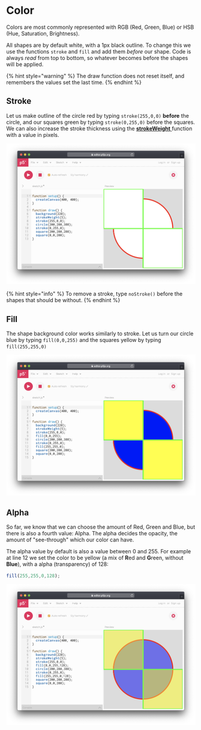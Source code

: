 # Color

Colors are most commonly represented with RGB \(Red, Green, Blue\) or HSB \(Hue, Saturation, Brightness\).

All shapes are by default white, with a 1px black outline. To change this we use the functions `stroke` and `fill` and add them _before_ our shape. Code is always _read_ from top to bottom, so whatever becomes before the shapes will be applied.

{% hint style="warning" %}
The draw function does not reset itself, and remembers the values set the last time.
{% endhint %}

## Stroke

Let us make outline of the circle red by typing `stroke(255,0,0)` **before** the circle, and our squares green by typing `stroke(0,255,0)` before the squares. We can also increase the stroke thickness  using the [**strokeWeight** ](https://p5js.org/reference/#/p5/strokeWeight)function with a value in pixels.

![](../../../../.gitbook/assets/p5-stroke%20%281%29.png)

{% hint style="info" %}
To remove a stroke, type `noStroke()` before the shapes that should be without.
{% endhint %}

## Fill

The shape background color works similarly to stroke. Let us turn our circle blue by typing `fill(0,0,255)` and the squares yellow by typing `fill(255,255,0)` 

![](../../../../.gitbook/assets/p5-fill.png)

## Alpha

So far, we know that we can choose the amount of Red, Green and Blue, but there is also a fourth value: Alpha. The alpha decides the opacity, the amount of "see-through" which our color can have.

The alpha value by default is also a value between 0 and 255. For example at line 12 we set the color to be yellow \(a mix of **R**ed and **G**reen, without **Blue**\), with a alpha \(transparency\) of 128:

```javascript
fill(255,255,0,128);
```

![](../../../../.gitbook/assets/p5-fill-alpha.png)

